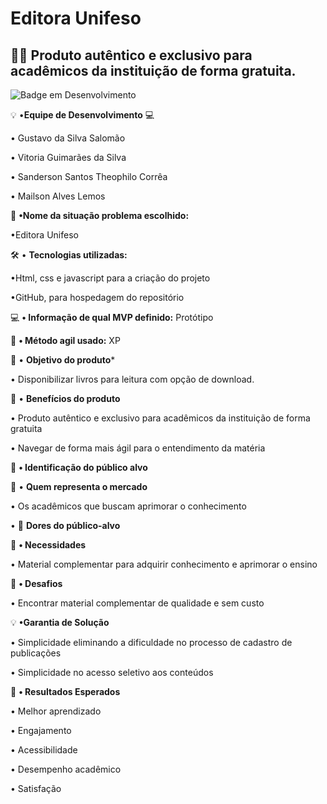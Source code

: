 # Editora Unifeso
## 👨‍💻 Produto autêntico e exclusivo para acadêmicos da instituição de forma gratuita.


![Badge em Desenvolvimento](http://img.shields.io/static/v1?label=STATUS&message=EM%20DESENVOLVIMENTO&color=GREEN&style=for-the-badge)

 💡 •**Equipe de Desenvolvimento** 💻

• Gustavo  da Silva Salomão

• Vitoria Guimarães da Silva 

• Sanderson Santos Theophilo Corrêa 

• Mailson Alves Lemos



📌 **•Nome da situação problema escolhido:**

•Editora Unifeso 




🛠️ • **Tecnologias utilizadas:**

•Html, css e javascript para a criação do projeto

•GitHub, para hospedagem do repositório


💻 **• Informação de qual MVP definido:** Protótipo

📝 **• Método agil usado:** XP

🚧  • **Objetivo do produto***

 • Disponibilizar livros para leitura com opção de download.

🚀 • **Benefícios do produto**
 
• Produto autêntico e exclusivo para acadêmicos da instituição de forma gratuita

• Navegar de forma mais ágil para o entendimento da matéria


  📁 **• Identificação do público alvo**

 📝 • **Quem representa o mercado**

• Os acadêmicos que buscam aprimorar o conhecimento


• 🧰 **Dores do público-alvo**

 📌 **• Necessidades**

• Material complementar para adquirir conhecimento e aprimorar o ensino

📌 **• Desafios**

• Encontrar material complementar de qualidade e sem custo




 💡 **•Garantia de Solução**

 • Simplicidade eliminando a dificuldade no processo de cadastro de publicações

 • Simplicidade no acesso seletivo aos conteúdos

🤖 **• Resultados Esperados**

• Melhor aprendizado

• Engajamento

• Acessibilidade

• Desempenho  acadêmico

• Satisfação 

